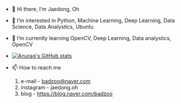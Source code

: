 - 👋 Hi there, I’m Jaedong, Oh 
- 👀 I’m interested in Python, Machine Learning, Deep Learning, Data Science, Data Analystics, Ubuntu
- 🌱 I’m currently learning OpenCV, Deep Learning, Data analystics, OpenCV 

- [![Anurag's GitHub stats](https://github-readme-stats.vercel.app/api?username=Jaedong95)](https://github.com/anuraghazra/github-readme-stats)
- 📫 How to reach me 
  1. e-mail  - badzoo@naver.com
  2. instagram  - jaedong.oh
  3. blog - https://blog.naver.com/badzoo

<!---
Jaedong95/Jaedong95 is a ✨ special ✨ repository because its `README.md` (this file) appears on your GitHub profile.
You can click the Preview link to take a look at your changes.
--->

